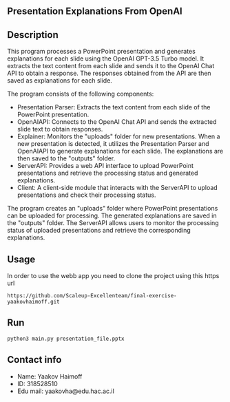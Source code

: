 ## Presentation Explanations From OpenAI

## Description

This program processes a PowerPoint presentation and generates explanations for each slide using the OpenAI GPT-3.5
Turbo model. It extracts the text content from each slide and sends it to the OpenAI Chat API to obtain a response. The
responses obtained from the API are then saved as explanations for each slide.

The program consists of the following components:

<ul>
<li>Presentation Parser: Extracts the text content from each slide of the PowerPoint presentation.</li>
<li>OpenAIAPI: Connects to the OpenAI Chat API and sends the extracted slide text to obtain responses.</li>
<li>Explainer: Monitors the "uploads" folder for new presentations. When a new presentation is detected, 
it utilizes the Presentation Parser and OpenAIAPI to generate explanations for each slide. 
The explanations are then saved to the "outputs" folder.</li>
<li>ServerAPI: Provides a web API interface to upload PowerPoint presentations and retrieve the processing status and generated explanations.</li>
<li>Client: A client-side module that interacts with the ServerAPI to upload presentations and check their processing status.
</li>
</ul>

The program creates an "uploads" folder where PowerPoint presentations can be uploaded for processing.
The generated explanations are saved in the "outputs" folder.
The ServerAPI allows users to monitor the processing status of uploaded presentations and retrieve the corresponding explanations.

## Usage

In order to use the webb app you need to clone the project using this https url

```
https://github.com/Scaleup-Excellenteam/final-exercise-yaakovhaimoff.git
```

## Run

```commandline
python3 main.py presentation_file.pptx
```

## Contact info

<ul>
<li>Name: Yaakov Haimoff </li>
<li>ID: 318528510 </li>
<li>Edu mail: yaakovha@edu.hac.ac.il</li>
</ul>
